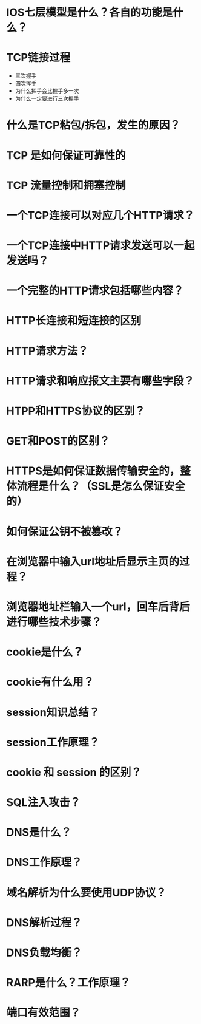 # IOS七层模型是什么？各自的功能是什么？

# TCP链接过程
+ 三次握手
+ 四次挥手
+ 为什么挥手会比握手多一次
+ 为什么一定要进行三次握手

# 什么是TCP粘包/拆包，发生的原因？

# TCP 是如何保证可靠性的

# TCP 流量控制和拥塞控制

# 一个TCP连接可以对应几个HTTP请求？

# 一个TCP连接中HTTP请求发送可以一起发送吗？

# 一个完整的HTTP请求包括哪些内容？

# HTTP长连接和短连接的区别

# HTTP请求方法？

# HTTP请求和响应报文主要有哪些字段？

# HTPP和HTTPS协议的区别？

# GET和POST的区别？

# HTTPS是如何保证数据传输安全的，整体流程是什么？（SSL是怎么保证安全的）

# 如何保证公钥不被篡改？

# 在浏览器中输入url地址后显示主页的过程？

# 浏览器地址栏输入一个url，回车后背后进行哪些技术步骤？

# cookie是什么？

# cookie有什么用？

# session知识总结？

# session工作原理？

# cookie 和 session 的区别？

# SQL注入攻击？

# DNS是什么？

# DNS工作原理？

# 域名解析为什么要使用UDP协议？

# DNS解析过程？

# DNS负载均衡？

# RARP是什么？工作原理？

# 端口有效范围？